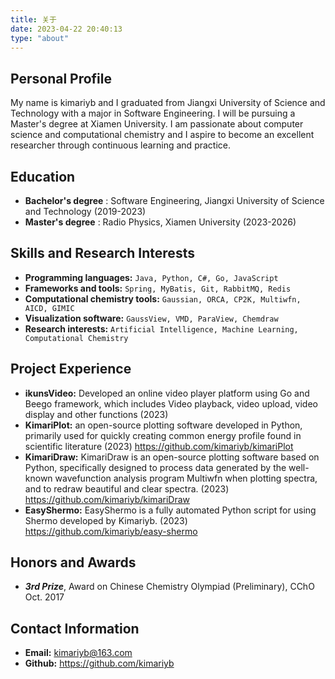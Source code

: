 ```yaml
---
title: 关于
date: 2023-04-22 20:40:13
type: "about"
---
```


## Personal Profile

My name is kimariyb and I graduated from Jiangxi University of Science and Technology with a major in Software Engineering. I will be pursuing a Master's degree at Xiamen University. I am passionate about computer science and computational chemistry and I aspire to become an excellent researcher through continuous learning and practice.

## Education

- **Bachelor's degree** : Software Engineering, Jiangxi University of Science and Technology (2019-2023)
- **Master's degree** : Radio Physics, Xiamen University (2023-2026)

## Skills and Research Interests

- **Programming languages:** `Java, Python, C#, Go, JavaScript`
- **Frameworks and tools:** `Spring, MyBatis, Git, RabbitMQ, Redis`
- **Computational chemistry tools:** `Gaussian, ORCA, CP2K, Multiwfn, AICD, GIMIC`
- **Visualization software:** `GaussView, VMD, ParaView, Chemdraw` 
- **Research interests:** `Artificial Intelligence, Machine Learning, Computational Chemistry`

## Project Experience

- **ikunsVideo:** Developed an online video player platform using Go and Beego framework, which includes Video playback, video upload, video display and other functions (2023)
- **KimariPlot:** an open-source plotting software developed in Python, primarily used for quickly creating common energy profile found in scientific literature (2023) <url>https://github.com/kimariyb/kimariPlot</url>
- **KimariDraw:** KimariDraw is an open-source plotting software based on Python, specifically designed to process data generated by the well-known wavefunction analysis program Multiwfn when plotting spectra, and to redraw beautiful and clear spectra. (2023) <url>https://github.com/kimariyb/kimariDraw</url>
- **EasyShermo:** EasyShermo is a fully automated Python script for using Shermo developed by Kimariyb. (2023) <url>https://github.com/kimariyb/easy-shermo</url>


## Honors and Awards

- ***3rd Prize***, Award on Chinese Chemistry Olympiad (Preliminary), CChO Oct. 2017

## Contact Information

- **Email:** kimariyb@163.com
- **Github:** https://github.com/kimariyb